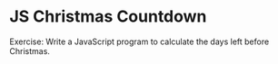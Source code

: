 # JS Christmas Countdown
 Exercise: Write a JavaScript program to calculate the days left before Christmas. 
